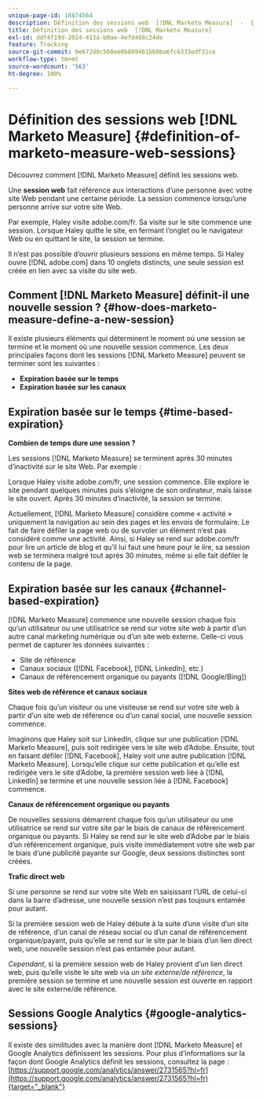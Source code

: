 ```yaml
---
unique-page-id: 18874564
description: Définition des sessions web  [!DNL Marketo Measure]  -  [!DNL Marketo Measure]
title: Définition des sessions web  [!DNL Marketo Measure]
exl-id: ddf4f19d-2024-413a-b0ae-4efd468c24de
feature: Tracking
source-git-commit: 9e672d0c568ee0b889461bb8ba6fc6333edf31ce
workflow-type: tm+mt
source-wordcount: '563'
ht-degree: 100%

---
```


# Définition des sessions web [!DNL Marketo Measure] {#definition-of-marketo-measure-web-sessions}

Découvrez comment [!DNL Marketo Measure] définit les sessions web.

Une **session web** fait référence aux interactions d’une personne avec votre site Web pendant une certaine période. La session commence lorsqu’une personne arrive sur votre site Web.

Par exemple, Haley visite adobe.com/fr. Sa visite sur le site commence une session. Lorsque Haley quitte le site, en fermant l’onglet ou le navigateur Web ou en quittant le site, la session se termine.

Il n’est pas possible d’ouvrir plusieurs sessions en même temps. Si Haley ouvre [!DNL adobe.com] dans 10 onglets distincts, une seule session est créée en lien avec sa visite du site web.

## Comment [!DNL Marketo Measure] définit-il une nouvelle session ? {#how-does-marketo-measure-define-a-new-session}

Il existe plusieurs éléments qui déterminent le moment où une session se termine et le moment où une nouvelle session commence. Les deux principales façons dont les sessions [!DNL Marketo Measure] peuvent se terminer sont les suivantes :

* **Expiration basée sur le temps**
* **Expiration basée sur les canaux**

## Expiration basée sur le temps {#time-based-expiration}

**Combien de temps dure une session ?**

Les sessions [!DNL Marketo Measure] se terminent après 30 minutes d’inactivité sur le site Web. Par exemple :

Lorsque Haley visite adobe.com/fr, une session commence. Elle explore le site pendant quelques minutes puis s’éloigne de son ordinateur, mais laisse le site ouvert. Après 30 minutes d’inactivité, la session se termine.

Actuellement, [!DNL Marketo Measure] considère comme « activité » uniquement la navigation au sein des pages et les envois de formulaire. Le fait de faire défiler la page web ou de survoler un élément n’est pas considéré comme une activité. Ainsi, si Haley se rend sur adobe.com/fr pour lire un article de blog et qu’il lui faut une heure pour le lire, sa session web se terminera malgré tout après 30 minutes, même si elle fait défiler le contenu de la page.

## Expiration basée sur les canaux {#channel-based-expiration}

[!DNL Marketo Measure] commence une nouvelle session chaque fois qu’un utilisateur ou une utilisatrice se rend sur votre site web à partir d’un autre canal marketing numérique ou d’un site web externe. Celle-ci vous permet de capturer les données suivantes :

* Site de référence
* Canaux sociaux ([!DNL Facebook], [!DNL LinkedIn], etc.)
* Canaux de référencement organique ou payants ([!DNL Google/Bing])

**Sites web de référence et canaux sociaux**

Chaque fois qu’un visiteur ou une visiteuse se rend sur votre site web à partir d’un site web de référence ou d’un canal social, une nouvelle session commence.

Imaginons que Haley soit sur LinkedIn, clique sur une publication [!DNL Marketo Measure], puis soit redirigée vers le site web d’Adobe. Ensuite, tout en faisant défiler [!DNL Facebook], Haley voit une autre publication [!DNL Marketo Measure]. Lorsqu’elle clique sur cette publication et qu’elle est redirigée vers le site d’Adobe, la première session web liée à [!DNL LinkedIn] se termine et une nouvelle session liée à [!DNL Facebook] commence.

**Canaux de référencement organique ou payants**

De nouvelles sessions démarrent chaque fois qu’un utilisateur ou une utilisatrice se rend sur votre site par le biais de canaux de référencement organique ou payants. Si Haley se rend sur le site web d’Adobe par le biais d’un référencement organique, puis visite immédiatement votre site web par le biais d’une publicité payante sur Google, deux sessions distinctes sont créées.

**Trafic direct web**

Si une personne se rend sur votre site Web en saisissant l’URL de celui-ci dans la barre d’adresse, une nouvelle session n’est pas toujours entamée pour autant.

Si la première session web de Haley débute à la suite d’une visite d’un site de référence, d’un canal de réseau social ou d’un canal de référencement organique/payant, puis qu’elle se rend sur le site par le biais d’un lien direct web, une nouvelle session n’est pas entamée pour autant.

_Cependant_, si la première session web de Haley provient d’un lien direct web, puis qu’elle visite le site web via _un site externe/de référence_, la première session se termine et une nouvelle session est ouverte en rapport avec le site externe/de référence.

## Sessions Google Analytics {#google-analytics-sessions}

Il existe des similitudes avec la manière dont [!DNL Marketo Measure] et Google Analytics définissent les sessions. Pour plus d’informations sur la façon dont Google Analytics définit les sessions, consultez la page : [https://support.google.com/analytics/answer/2731565?hl=fr](https://support.google.com/analytics/answer/2731565?hl=fr){target="_blank"}
